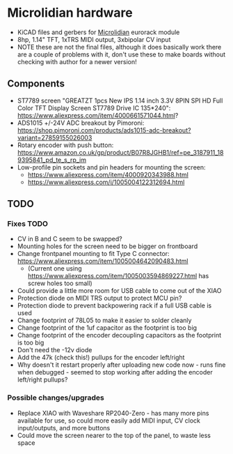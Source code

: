 # Microlidian hardware

- KiCAD files and gerbers for [Microlidian](https://github.com/doctea/Microlidian) eurorack module
- 8hp, 1.14" TFT, 1xTRS MIDI output, 3xbipolar CV input
- NOTE these are not the final files, although it does basically work there are a couple of problems with it, don't use these to make boards without checking with author for a newer version!

## Components

- ST7789 screen "GREATZT 1pcs New IPS 1.14 inch 3.3V 8PIN SPI HD Full Color TFT Display Screen ST7789 Drive IC 135*240": https://www.aliexpress.com/item/4000661571044.html?
- ADS1015 +/-24V ADC breakout by Pimoroni: https://shop.pimoroni.com/products/ads1015-adc-breakout?variant=27859155026003
- Rotary encoder with push button: https://www.amazon.co.uk/gp/product/B07R8JGHB1/ref=pe_3187911_189395841_pd_te_s_rp_im
- Low-profile pin sockets and pin headers for mounting the screen:
  - https://www.aliexpress.com/item/4000920343988.html
  - https://www.aliexpress.com/i/1005004122312694.html

## TODO

### Fixes TODO

- CV in B and C seem to be swapped?
- Mounting holes for the screen need to be bigger on frontboard
- Change frontpanel mounting to fit Type C connector: https://www.aliexpress.com/item/1005004642090483.html
  - (Current one using https://www.aliexpress.com/item/1005003594869227.html has screw holes too small)
- Could provide a little more room for USB cable to come out of the XIAO
- Protection diode on MIDI TRS output to protect MCU pin?
- Protection diode to prevent backpowering rack if a full USB cable is used 
- Change footprint of 78L05 to make it easier to solder cleanly
- Change footprint of the 1uf capacitor as the footprint is too big
- Change footprint of the encoder decoupling capacitors as the footprint is too big
- Don't need the -12v diode
- Add the 47k (check this!) pullups for the encoder left/right
- Why doesn't it restart properly after uploading new code now - runs fine when debugged - seemed to stop working after adding the encoder left/right pullups?

### Possible changes/upgrades

- Replace XIAO with Waveshare RP2040-Zero - has many more pins available for use, so could more easily add MIDI input, CV clock input/outputs, and more buttons
- Could move the screen nearer to the top of the panel, to waste less space
